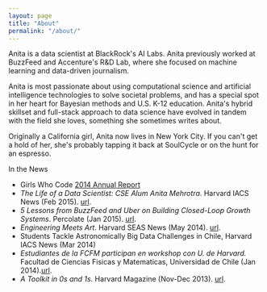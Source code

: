 ```yaml
---
layout: page
title: "About"
permalink: "/about/"
---
```


Anita is a data scientist at BlackRock's AI Labs. Anita previously worked at BuzzFeed and Accenture's R&D Lab, where she focused on machine learning and data-driven journalism.

Anita is most passionate about using computational science and artificial intelligence technologies to solve societal problems, and has a special spot in her heart for Bayesian methods and U.S. K-12 education. Anita's hybrid skillset and full-stack approach to data science have evolved in tandem with the field she loves, something she sometimes writes about.

Originally a California girl, Anita now lives in New York City. If you can't get a hold of her, she's probably tapping it back at SoulCycle or on the hunt for an espresso.

In the News
* Girls Who Code [2014 Annual Report](https://girlswhocode.com/2014report/)
* *The Life of a Data Scientist: CSE Alum Anita Mehrotra*. Harvard IACS News (Feb 2015). [url](https://iacs.seas.harvard.edu/news/life-data-scientist-cse-alum-anita-mehrotra).
* *5 Lessons from BuzzFeed and Uber on Building Closed-Loop Growth Systems*. Percolate (Jan 2015). [url](https://blog.percolate.com/2015/01/5-lessons-buzzfeed-uber-building-closed-loop-growth-systems/).
* *Engineering Meets Art*. Harvard SEAS News (May 2014). [url](http://www.seas.harvard.edu/news/2014/05/engineering-meets-art).
* Students Tackle Astronomically Big Data Challenges in Chile, Harvard IACS News (Mar 2014)
* *Estudiantes de la FCFM participan en workshop con U. de Harvard.* Facultad de Ciencias Fisicas y Matematicas, Universidad de Chile (Jan 2014).[url](http://ingenieria.uchile.cl/noticias/98323/estudiantes-de-la-fcfm-participan-en-workshop-con-u-de-harvard).
* *A Toolkit in 0s and 1s.* Harvard Magazine (Nov-Dec 2013). [url](http://harvardmagazine.com/2013/11/a-toolkit-in-0s-and-1s).